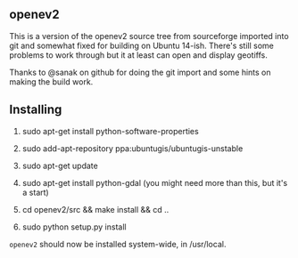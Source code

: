 openev2
-------

This is a version of the openev2 source tree from sourceforge imported into git
and somewhat fixed for building on Ubuntu 14-ish. There's still some problems
to work through but it at least can open and display geotiffs.

Thanks to @sanak on github for doing the git import and some hints on making
the build work.


Installing
--------

1. sudo apt-get install python-software-properties
2. sudo add-apt-repository ppa:ubuntugis/ubuntugis-unstable
3. sudo apt-get update

4. sudo apt-get install python-gdal  (you might need more than this, but it's a start)

5. cd openev2/src && make install && cd ..

6. sudo python setup.py install

`openev2` should now be installed system-wide, in /usr/local.


